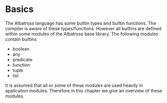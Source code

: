 # Basics

The Albatross language has some builtin types and builtin functions. The
compiler is aware of these types/functions. However all builtins are defined
within some modules of the Albatross base library. The following modules
contain builtins

- boolean
- any
- predicate
- function
- tuple
- list

It is assumed that all or some of these modules are used heavily in
application modules. Therefore in this chapter we give an overview of these
modules.


<!---
Local Variables:
mode: outline
coding: iso-latin-1
outline-regexp: "#+"
End:
-->
